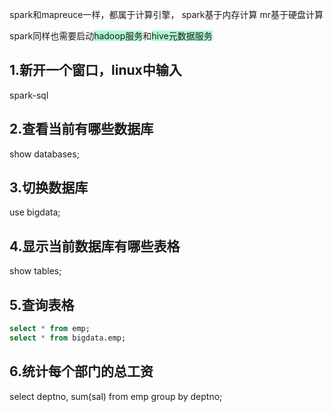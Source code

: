 spark和mapreuce一样，都属于计算引擎，
spark基于内存计算
mr基于硬盘计算

spark同样也需要启动<span style="background:#affad1">hadoop服务</span>和<span style="background:#affad1">hive</span><span style="background:#affad1">元数据服务</span>

## 1.新开一个窗口，linux中输入
spark-sql

## 2.查看当前有哪些数据库
show databases;

## 3.切换数据库
use bigdata;

## 4.显示当前数据库有哪些表格
show tables;

## 5.查询表格
```sql
select * from emp;
select * from bigdata.emp;
```
## 6.统计每个部门的总工资
select deptno, sum(sal) from emp group by deptno;